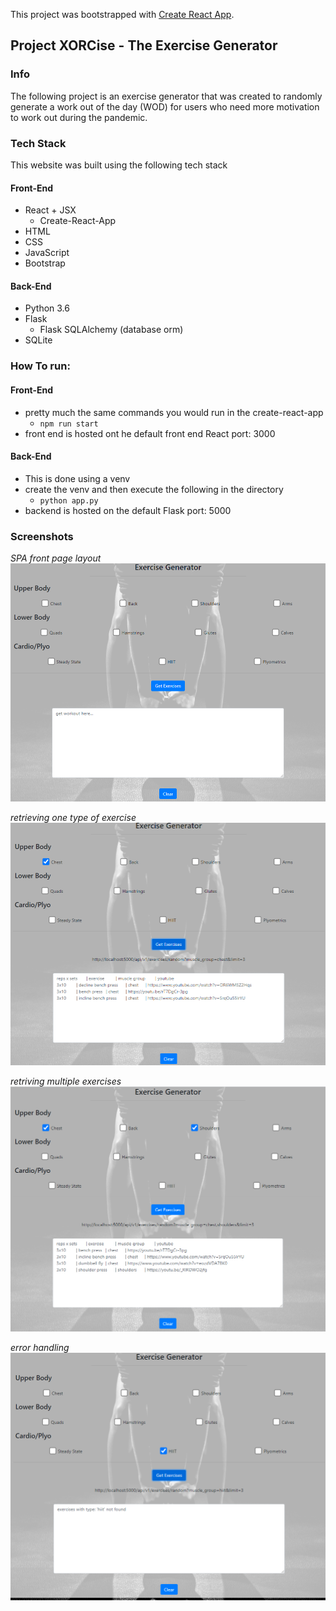 This project was bootstrapped with [Create React App](https://github.com/facebook/create-react-app).

## Project XORCise - The Exercise Generator

### Info
The following project is an exercise generator that was created to randomly generate a work out of the day (WOD) for users who need more motivation to work out during the pandemic.

### Tech Stack
This website was built using the following tech stack

#### Front-End
- React + JSX
    - Create-React-App
- HTML
- CSS
- JavaScript 
- Bootstrap

#### Back-End
- Python 3.6
- Flask
    - Flask SQLAlchemy (database orm)
- SQLite 

### How To run:

#### Front-End
- pretty much the same commands you would run in the create-react-app
    - `npm run start`
- front end is hosted ont he default front end React port: 3000

#### Back-End
- This is done using a venv
- create the venv and then execute the following in the directory
    - `python app.py`
- backend is hosted on the default Flask port: 5000



### Screenshots

*SPA front page layout*
![SPA front page layout](./screenshots/Capture_001.PNG)

*retrieving one type of exercise*
![](./screenshots/Capture_002.PNG)

*retriving multiple exercises*
![](./screenshots/Capture_004.PNG)

*error handling*
![](./screenshots/Capture_003.PNG)
